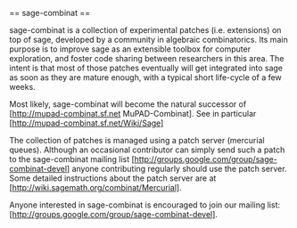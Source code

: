 == sage-combinat ==

sage-combinat is a collection of experimental patches
(i.e. extensions) on top of sage, developed by
a community in algebraic combinatorics. Its main purpose is to improve
sage as an extensible toolbox for computer exploration, and foster
code sharing between researchers in this area. The intent is that most
of those patches eventually will get integrated into sage as soon as
they are mature enough, with a typical short life-cycle of a few
weeks.

Most likely, sage-combinat will become the natural successor of [http://mupad-combinat.sf.net MuPAD-Combinat].
See in particular [http://mupad-combinat.sf.net/Wiki/Sage]

The collection of patches is managed using a patch server (mercurial
queues). Although an occasional contributor can simply send such a
patch to the sage-combinat mailing list [http://groups.google.com/group/sage-combinat-devel] anyone contributing
regularly should use the patch server. Some detailed instructions about the patch server are at [http://wiki.sagemath.org/combinat/Mercurial].

Anyone interested in sage-combinat is encouraged to join our mailing list: [http://groups.google.com/group/sage-combinat-devel].

